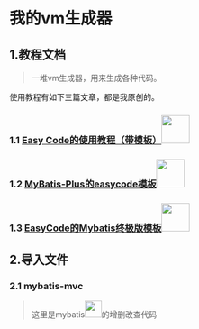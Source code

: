 # 我的vm生成器

## 1.教程文档

> 一堆vm生成器，用来生成各种代码。

使用教程有如下三篇文章，都是我原创的。

### 1.1 [Easy Code的使用教程（带模板）](https://blog.csdn.net/weixin_43982359/article/details/121799836)<img src="https://percheung.github.io/blogImg/java.png" width="50px" alt="" />

### 1.2 [MyBatis-Plus的easycode模板](https://blog.csdn.net/weixin_43982359/article/details/124287922)<img src="https://percheung.github.io/blogImg/mybatisplus.png" width="50px" alt="" />

### 1.3 [EasyCode的Mybatis终极版模板<img src="https://percheung.github.io/blogImg/MYBATIS.png" width="50px" alt="" />](https://blog.csdn.net/weixin_43982359/article/details/127930723)

## 2.导入文件

### 2.1 mybatis-mvc

> 这里是mybatis<img src="https://percheung.github.io/blogImg/MYBATIS.png" width="30px" alt="" />的增删改查代码

